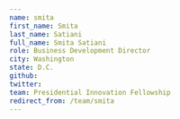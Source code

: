 ```yaml
---
name: smita
first_name: Smita
last_name: Satiani
full_name: Smita Satiani
role: Business Development Director
city: Washington
state: D.C.
github: 
twitter: 
team: Presidential Innovation Fellowship
redirect_from: /team/smita
---
```


